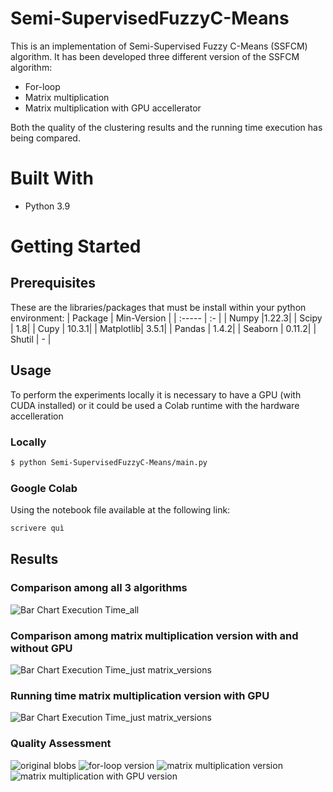 # Semi-SupervisedFuzzyC-Means

This is an implementation of Semi-Supervised Fuzzy C-Means (SSFCM) algorithm.
It has been developed three different version of the SSFCM algorithm:
* For-loop
* Matrix multiplication
* Matrix multiplication with GPU accellerator

Both the quality of the clustering results and the running time execution has being compared.

# Built With
* Python 3.9


# Getting Started
## Prerequisites
These are the libraries/packages that must be install within your python environment:
| Package | Min-Version |
| :----- | :- |
| Numpy |1.22.3|
| Scipy | 1.8|
| Cupy | 10.3.1|
| Matplotlib| 3.5.1|
| Pandas | 1.4.2|
| Seaborn | 0.11.2|
| Shutil | - |


## Usage
To perform the experiments locally it is necessary to have a GPU (with CUDA installed) or it could be used a Colab runtime with the hardware accelleration 

### Locally
```sh
$ python Semi-SupervisedFuzzyC-Means/main.py
```
### Google Colab

Using the notebook file available at the following link:

```sh
scrivere quì
```
## Results
### Comparison among all 3 algorithms
![Bar Chart Execution Time_all](Result/output.png)
### Comparison among matrix multiplication version with and without GPU
![Bar Chart Execution Time_just matrix_versions](Result/output2.png)
### Running time matrix multiplication version with GPU
![Bar Chart Execution Time_just matrix_versions](Result/output3.png)

### Quality Assessment
![original blobs](Result/10000_10_5/Original_10000_10_5.png)
![for-loop version](Result/10000_10_5/SSFCM_v1_10000_10_5.png)
![matrix multiplication version](Result/10000_10_5/SSFCM_v2_10000_10_5.png)
![matrix multiplication with GPU version](Result/10000_10_5/SSFCM_v3_10000_10_5.png)
